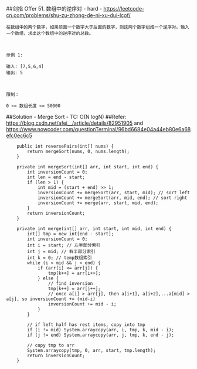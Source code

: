 ##剑指 Offer 51. 数组中的逆序对 - hard - https://leetcode-cn.com/problems/shu-zu-zhong-de-ni-xu-dui-lcof/
```
在数组中的两个数字，如果前面一个数字大于后面的数字，则这两个数字组成一个逆序对。输入一个数组，求出这个数组中的逆序对的总数。

 

示例 1:

输入: [7,5,6,4]
输出: 5

 

限制：

0 <= 数组长度 <= 50000
```
##Solution - Merge Sort - TC: O(N logN)
##Refer: https://blog.csdn.net/afei__/article/details/82951905 and https://www.nowcoder.com/questionTerminal/96bd6684e04a44eb80e6a68efc0ec6c5
```
    public int reversePairs(int[] nums) {
        return mergeSort(nums, 0, nums.length);
    }

    private int mergeSort(int[] arr, int start, int end) {
        int inversionCount = 0;
        int len = end - start;
        if (len > 1) {
            int mid = (start + end) >> 1;
            inversionCount += mergeSort(arr, start, mid); // sort left
            inversionCount += mergeSort(arr, mid, end); // sort right
            inversionCount += merge(arr, start, mid, end);
        }
        return inversionCount;
    }

    private int merge(int[] arr, int start, int mid, int end) {
        int[] tmp = new int[end - start];
        int inversionCount = 0;
        int i = start; // 左半部分索引
        int j = mid; // 右半部分索引
        int k = 0; // temp数组索引
        while (i < mid && j < end) {
            if (arr[i] <= arr[j]) {
                tmp[k++] = arr[i++];
            } else {
                // find inversion
                tmp[k++] = arr[j++];
                // once a[i] > arr[j], then a[i+1], a[i+2],...a[mid] > a[j], so inversionCount += (mid-i)
                inversionCount += mid - i;
            }
        }

        // if left half has rest items, copy into tmp
        if (i != mid) System.arraycopy(arr, i, tmp, k, mid - i);
        if (j != end) System.arraycopy(arr, j, tmp, k, end - j);

        // copy tmp to arr
        System.arraycopy(tmp, 0, arr, start, tmp.length);
        return inversionCount;
    }
```